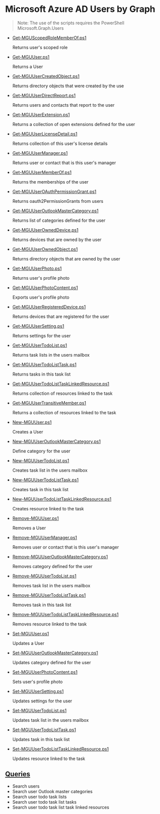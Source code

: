 # Microsoft Azure AD Users by Graph

> Note: The use of the scripts requires the PowerShell Microsoft.Graph.Users

+ [Get-MGUScopedRoleMemberOf.ps1](./Get-MGUScopedRoleMemberOf.ps1)

  Returns user's scoped role

+ [Get-MGUUser.ps1](./Get-MGUUser.ps1)

  Returns a User

+ [Get-MGUUserCreatedObject.ps1](./Get-MGUUserCreatedObject.ps1)
  
  Returns directory objects that were created by the use

+ [Get-MGUUserDirectReport.ps1](./Get-MGUUserDirectReport.ps1)

  Returns users and contacts that report to the user

+ [Get-MGUUserExtension.ps1](./Get-MGUUserExtension.ps1)

  Returns a collection of open extensions defined for the user

+ [Get-MGUUserLicenseDetail.ps1](./Get-MGUUserLicenseDetail.ps1)

  Returns collection of this user's license details

+ [Get-MGUUserManager.ps1](./Get-MGUUserManager.ps1)

  Returns user or contact that is this user's manager

+ [Get-MGUUserMemberOf.ps1](./Get-MGUUserMemberOf.ps1)

  Returns the memberships of the user

+ [Get-MGUUserOAuthPermissionGrant.ps1](./Get-MGUUserOAuthPermissionGrant.ps1)

  Returns oauth2PermissionGrants from users

+ [Get-MGUUserOutlookMasterCategory.ps1](./Get-MGUUserOutlookMasterCategory.ps1)

  Returns list of categories defined for the user

+ [Get-MGUUserOwnedDevice.ps1](./Get-MGUUserOwnedDevice.ps1)

  Returns devices that are owned by the user

+ [Get-MGUUserOwnedObject.ps1](./Get-MGUUserOwnedObject.ps1)

  Returns directory objects that are owned by the user

+ [Get-MGUUserPhoto.ps1](./Get-MGUUserPhoto.ps1)

  Returns user's profile photo

+ [Get-MGUUserPhotoContent.ps1](./Get-MGUUserPhotoContent.ps1)

  Exports user's profile photo

+ [Get-MGUUserRegisteredDevice.ps1](./Get-MGUUserRegisteredDevice.ps1)

  Returns devices that are registered for the user

+ [Get-MGUUserSetting.ps1](./Get-MGUUserSetting.ps1)

  Returns settings for the user

+ [Get-MGUUserTodoList.ps1](./Get-MGUUserTodoList.ps1)

  Returns task lists in the users mailbox

+ [Get-MGUUserTodoListTask.ps1](./Get-MGUUserTodoListTask.ps1)

  Returns tasks in this task list

+ [Get-MGUUserTodoListTaskLinkedResource.ps1](./Get-MGUUserTodoListTaskLinkedResource.ps1)

  Returns collection of resources linked to the task

+ [Get-MGUUserTransitiveMember.ps1](./Get-MGUUserTransitiveMember.ps1)

  Returns a collection of resources linked to the task

+ [New-MGUUser.ps1](./New-MGUUser.ps1)

  Creates a User

+ [New-MGUUserOutlookMasterCategory.ps1](./New-MGUUserOutlookMasterCategory.ps1)

  Define category for the user

+ [New-MGUUserTodoList.ps1](./New-MGUUserTodoList.ps1)

  Creates task list in the users mailbox

+ [New-MGUUserTodoListTask.ps1](./New-MGUUserTodoListTask.ps1)

  Creates task in this task list

+ [New-MGUUserTodoListTaskLinkedResource.ps1](./New-MGUUserTodoListTaskLinkedResource.ps1)

  Creates resource linked to the task

+ [Remove-MGUUser.ps1](./Remove-MGUUser.ps1)

  Removes a User

+ [Remove-MGUUserManager.ps1](./Remove-MGUUserManager.ps1)

  Removes user or contact that is this user's manager

+ [Remove-MGUUserOutlookMasterCategory.ps1](./Remove-MGUUserOutlookMasterCategory.ps1)

  Removes category defined for the user

+ [Remove-MGUUserTodoList.ps1](./Remove-MGUUserTodoList.ps1)

  Removes task list in the users mailbox

+ [Remove-MGUUserTodoListTask.ps1](./Remove-MGUUserTodoListTask.ps1)

  Removes task in this task list

+ [Remove-MGUUserTodoListTaskLinkedResource.ps1](./Remove-MGUUserTodoListTaskLinkedResource.ps1)

  Removes resource linked to the task

+ [Set-MGUUser.ps1](./Set-MGUUser.ps1)

  Updates a User

+ [Set-MGUUserOutlookMasterCategory.ps1](./Set-MGUUserOutlookMasterCategory.ps1)

  Updates category defined for the user

+ [Set-MGUUserPhotoContent.ps1](./Set-MGUUserPhotoContent.ps1)

  Sets user's profile photo

+ [Set-MGUUserSetting.ps1](./Set-MGUUserSetting.ps1)

  Updates settings for the user

+ [Set-MGUUserTodoList.ps1](./Set-MGUUserTodoList.ps1)

  Updates task list in the users mailbox

+ [Set-MGUUserTodoListTask.ps1](./Set-MGUUserTodoListTask.ps1)

  Updates task in this task list

+ [Set-MGUUserTodoListTaskLinkedResource.ps1](./Set-MGUUserTodoListTaskLinkedResource.ps1)

  Updates resource linked to the task

## [Queries](./_QUERY_)

+ Search users
+ Search user Outlook master categories
+ Search user todo task lists
+ Search user todo task list tasks 
+ Search user todo task list task linked resources 